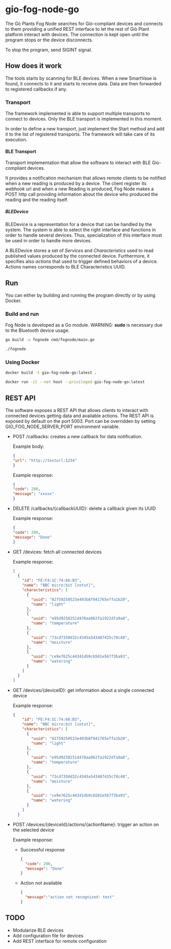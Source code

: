 # gio-fog-node-go

The Gò Plants Fog Node searches for Giò-compliant devices and connects to them providing a unified REST interface to let the rest of Giò Plant platform interact with devices.
The connection is kept open until the program stops or the device disconnects.

To stop the program, send SIGINT signal.

## How does it work

The tools starts by scanning for BLE devices. When a new SmartVase is found, it connects to it and starts to receive data.
Data are then forwarded to registered callbacks if any. 

### Transport

The framework implemented is able to support multiple transports to connect to devices.
Only the BLE transport is implemented in this moment.

In order to define a new transport, just implement the Start method and add it to the list of registered transports.
The framework will take care of its execution.

#### BLE Transport

Transport implementation that allow the software to interact with BLE Gio-compliant devices.

It provides a notification mechanism that allows remote clients to be notified when a new reading is produced by a device.
The client register its *webhook* url and when a new Reading is produced, Fog Node makes a POST http call providing information about the device who produced the reading and the reading itself.

##### BLEDevice 
BLEDevice is a representation for a device that can be handled by the system.
The system is able to select the right interface and functions in order to handle several devices.
Thus, specialization of this interface must be used in order to handle more devices.

A BLEDevice stores a set of *Services* and *Characteristics* used to read published values produced by the connected device.
Furthermore, it specifies also *actions* that used to trigger defined behaviors of a device.
Actions names corresponds to BLE Characteristics UUID.

## Run

You can either by building and running the program directly or by using Docker.

### Build and run

Fog Node is developed as a Go module.
WARNING: **sudo** is necessary due to the Bluetooth device usage.

```bash
go build -o fognode cmd/fognode/main.go

./fognode
```

### Using Docker

```bash
docker build -t gio-fog-node-go:latest .

docker run -it --net host --privileged gio-fog-node-go:latest
```

## REST API

The software exposes a REST API that allows clients to interact with connected devices getting data and available actions.
The REST API is exposed by default on the port 5003.
Port can be overridden by setting GIO_FOG_NODE_SERVER_PORT environment variable.

- POST /callbacks: creates a new callback for data notification.

    Example body:
  ```json
  {
  "url": "http://testurl:1234"
  }
  ```
  
  Example response:
  ```json
  {
  "code": 200,
  "message": "xxxxx"
  }
  ```
    
    
- DELETE /callbacks/{callbackUUID}: delete a callback given its UUID

  Example response:
  ```json
  {
  "code": 200,
  "message": "Done"
  }
  ```

- GET /devices: fetch all connected devices

    Example response:
    
    ```json
    [
      {
        "id": "FE:F4:1C:74:66:B3",
        "name": "BBC micro:bit [zotut]",
        "characteristics": [
          {
            "uuid": "02759250523e493b8f941765effa1b20",
            "name": "light"
          },
          {
            "uuid": "e95d9250251d470aa062fa1922dfa9a8",
            "name": "temperature"
          },
          {
            "uuid": "73cd7350d32c4345a543487435c70c48",
            "name": "moisture"
          },
          {
            "uuid": "ce9e7625c44341db9cb581e567f3ba93",
            "name": "watering"
          }
        ]
      }
    ]
    ```

- GET /devices/{deviceID}: get information about a single connected device

    Example response:
    
    ```json
    {
        "id": "FE:F4:1C:74:66:B3",
        "name": "BBC micro:bit [zotut]",
        "characteristics": [
          {
            "uuid": "02759250523e493b8f941765effa1b20",
            "name": "light"
          },
          {
            "uuid": "e95d9250251d470aa062fa1922dfa9a8",
            "name": "temperature"
          },
          {
            "uuid": "73cd7350d32c4345a543487435c70c48",
            "name": "moisture"
          },
          {
            "uuid": "ce9e7625c44341db9cb581e567f3ba93",
            "name": "watering"
          }
        ]
      }
    ```

- POST /devices/{deviceId}/actions/{actionName}: trigger an action on the selected device

    Example response:
    
    - Successful response
      ```json
      {
        "code": 200,
        "message": "Done"
      }
      ```
    - Action not available
      ```json
      {
        "message":"action not recognized: test"
      }
      ```
      
## TODO
- Modularize BLE devices
- Add configuration file for devices
- Add REST interface for remote configuration